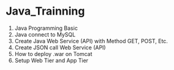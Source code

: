 # Java_Trainning
1) Java Programming Basic
2) Java connect to MySQL
3) Create Java Web Service (API) with Method GET, POST, Etc.
4) Create JSON call Web Service (API)
5) How to deploy .war on Tomcat
6) Setup Web Tier and App Tier
